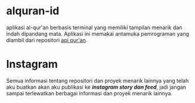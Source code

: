 # alquran-id
aplikasi al-qur'an berbasis terminal yang memiliki tampilan menarik dan indah dipandang mata. Aplikasi ini memakai antamuka pemrograman yang diambil dari repositori [api qur'an](api-quran). 

# Instagram
Semua informasi tentang repositori dan proyek menarik lainnya yang telah aku buatkan akan aku publikasi ke ***instagram story dan feed***, jadi jangan sampai terlewatkan berbagai informasi dan proyek menarik lainnya.
